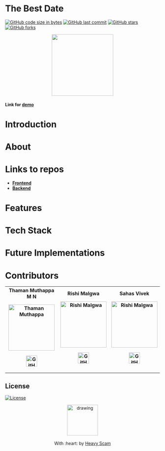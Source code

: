 # The Best Date
[![GitHub code size in bytes](https://img.shields.io/github/languages/code-size/HeavyScam/TBD-frontend?logo=github&style=social)](https://github.com/HeavyScam/) [![GitHub last commit](https://img.shields.io/github/last-commit/HeavyScam/TBD-frontend?style=social&logo=git)](https://github.com/HeavyScam/) [![GitHub stars](https://img.shields.io/github/stars/HeavyScam/TBD-frontend?style=social)](https://github.com/HeavyScam/TBD-frontend/stargazers) [![GitHub forks](https://img.shields.io/github/forks/HeavyScam/TBD-frontend?style=social&logo=git)](https://github.com/HeavyScam/TBD-frontend/network)

<p align="center">
  <img src="https://user-images.githubusercontent.com/76126020/215892942-89590095-bb53-4965-83ec-4be27256ea23.svg" height="200px"></img>
</p>

#### Link for [demo](https://thebestdate.vercel.app/) 


# Introduction

# About 

# Links to repos
- [**Frontend**](https://github.com/HeavyScam/TBD-frontend)
- [**Backend**](https://github.com/HeavyScam/furnitar-back)

# Features


# Tech Stack


# Future Implementations

# Contributors
<table>
	<tr align="center" style="font-weight:bold">
    <td>
		Thaman Muthappa M N
		<p align="center">
			<img src = "https://github.com/Thamanmuthappa.png" width="150" height="150" alt="Thaman Muthappa">
		</p>
			<p align="center">
				<a href = "https://github.com/Thamanmuthappa">
					<img src = "http://www.iconninja.com/files/241/825/211/round-collaboration-social-github-code-circle-network-icon.svg" width="36" height = "36" alt="GitHub"/>
				</a>
			</p>
		</td>	
    <td>
		Rishi Malgwa
		<p align="center">
			<img src = "https://github.com/rishimalgwa.png" width="150" height="150" alt="Rishi Malgwa">
		</p>
			<p align="center">
				<a href = "https://github.com/rishimalgwa">
					<img src = "http://www.iconninja.com/files/241/825/211/round-collaboration-social-github-code-circle-network-icon.svg" width="36" height = "36" alt="GitHub"/>
				</a>
			</p>
		</td>	
    <td>
		Sahas Vivek
		<p align="center">
			<img src = "https://github.com/sahas-01.png" width="150" height="150" alt="Rishi Malgwa">
		</p>
			<p align="center">
				<a href = "https://github.com/sahas-01">
					<img src = "http://www.iconninja.com/files/241/825/211/round-collaboration-social-github-code-circle-network-icon.svg" width="36" height = "36" alt="GitHub"/>
				</a>
			</p>
		</td>	
	</tr>
</table>

## License

[![License](http://img.shields.io/:license-mit-blue.svg?style=flat-square)](http://badges.mit-license.org)
<p align="center">
	<img src="https://user-images.githubusercontent.com/76126020/142781761-5d5a5393-91d5-438f-adc4-87affbdfc5ed.png" alt="drawing" width="100"/>
	<br><br>
	With :heart: by <a href="http://github.com/HeavyScam" target="_blank">Heavy Scam</a>
</p>
